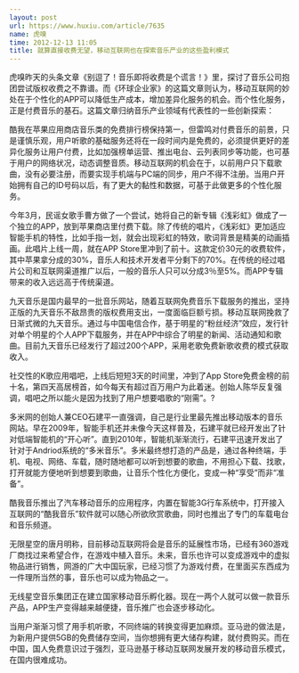 ```yaml
---
layout: post
url: https://www.huxiu.com/article/7635
name: 虎嗅
time: 2012-12-13 11:05
title: 就算直接收费无望，移动互联网也在探索音乐产业的这些盈利模式
---
```

虎嗅昨天的头条文章《别逗了！音乐即将收费是个谎言！》里，探讨了音乐公司抱团尝试版权收费之不靠谱。而《环球企业家》的这篇文章则认为，移动互联网的妙处在于个性化的APP可以降低生产成本，增加差异化服务的机会。而个性化服务，正是付费音乐的基石。这篇文章归纳音乐产业领域有代表性的一些创新探索：

酷我在苹果应用商店音乐类的免费排行榜保持第一，但雷鸣对付费音乐的前景，只是谨慎乐观，用户听歌的基础服务还将在一段时间内是免费的，必须提供更好的差异化服务让用户付费，比如加强榜单运营、推出电台、云列表同步等功能，也可基于用户的网络状况，动态调整音质。移动互联网的机会在于，以前用户只下载歌曲，没有必要注册，而要实现手机端与PC端的同步，用户不得不注册。当用户开始拥有自己的ID号码以后，有了更大的黏性和数据，可基于此做更多的个性化服务。

今年3月，民谣女歌手曹方做了一个尝试，她将自己的新专辑《浅彩虹》做成了一个独立的APP，放到苹果商店里付费下载。除了传统的唱片，《浅彩虹》更加适应智能手机的特性，比如手指一划，就会出现彩虹的特效，歌词背景是精美的动画插画。此唱片上线一周，就在APP Store里冲到了前十。这款定价30元的收费软件，其中苹果拿分成的30%，音乐人和技术开发者平分剩下的70%。在传统的经过唱片公司和互联网渠道推广以后，一般的音乐人只可以分成3％至5%。而APP专辑带来的收入远远高于传统渠道。

九天音乐是国内最早的一批音乐网站，随着互联网免费音乐下载服务的推出，坚持正版的九天音乐不敌昂贵的版权费用支出，一度面临巨额亏损。移动互联网挽救了日渐式微的九天音乐。通过与中国电信合作，基于明星的“粉丝经济”效应，发行针对单个明星的个人APP下载服务，并在APP中综合了明星的新闻、活动通知和歌曲。目前九天音乐已经发行了超过200个APP，采用老歌免费新歌收费的模式获取收入。

社交性的K歌应用唱吧，上线后短短3天的时间里，冲到了App Store免费金榜的前十名，第四天高居榜首，如今每天有超过百万用户为此着迷。创始人陈华反复强调，唱吧之所以能火是因为找到了用户想要唱歌的“刚需”。?

多米网的创始人兼CEO石建平一直强调，自己是行业里最先推出移动版本的音乐网站。早在2009年，智能手机还并未像今天这样普及，石建平就已经开发出了针对低端智能机的“开心听”。直到2010年，智能机渐渐流行，石建平迅速开发出了针对于Andriod系统的“多米音乐”。多米最终想打造的产品是，通过各种终端，手机、电视、网络、车载，随时随地都可以听到想要的歌曲，不用担心下载、找歌，打开就能方便地听到想要到歌曲，让音乐个性化方便化，变成一种“享受”而非“准备”。

酷我音乐推出了汽车移动音乐的应用程序，内置在智能3G行车系统中，打开接入互联网的“酷我音乐”软件就可以随心所欲欣赏歌曲，同时也推出了专门的车载电台和音乐频道。

无限星空的唐月明称，目前移动互联网将会是音乐的延展性市场，已经有360游戏厂商找过来希望合作，在游戏中植入音乐。未来，音乐也许可以变成游戏中的虚拟物品进行销售，网游的广大中国玩家，已经习惯了为游戏付费，在里面买东西成为一件理所当然的事，音乐也可以成为物品之一。

无线星空音乐集团正在建立国家移动音乐孵化器。现在一两个人就可以做一款音乐产品，APP生产变得越来越便捷，音乐推广也会逐步移动化。

当用户渐渐习惯了用手机听歌，不同终端的转换变得更加麻烦。亚马逊的做法是，为新用户提供5GB的免费储存空间，当你想拥有更大储存构建，就付费购买。而在中国，国人免费意识过于强烈，亚马逊基于移动互联网发展开发的移动音乐模式，在国内很难成功。

